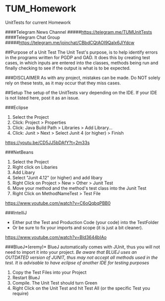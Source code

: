 # TUM_Homework
UnitTests for current Homework

####Telegram News Channel
#####https://telegram.me/TUMUnitTests
####Telegram Chat Group
#####https://telegram.me/joinchat/CBbdCQtAOI9Qalx6JlYdcw

##Purpose of a Unit Test
The Unit Test's purpose, is to help identify errors in the programs written for PGDP and GAD. It does this by creating test cases, in which inputs are entered into the classes, methods being run and finally checking to see if the output is what is to be expected.

###DISCLAIMER
As with any project, mistakes can be made. Do NOT solely rely on these tests, as it may occur that they miss cases. 

##Setup
The setup of the UnitTests vary depending on the IDE. If your IDE is not listed here, post it as an issue. 

###Eclipse
1. Select the Project
2. Click: Project > Properties
3. Click: Java Build Path > Libraries > Add Library...
4. Click: Junit > Next > Select Junit 4 (or higher) > Finish

https://youtu.be/CD5JJ5bDAfY?t=2m33s

###NetBeans
1. Select the Project
2. Right click on Libaries
3. Add Libary
4. Select "Junit 4.12" (or higher) and add libary
5. Right Click on Project > New > Other > Junit Test
6. Move your method and the method's test class into the Junit Test
7. Right Click on MethodNameTest > Test File 

https://www.youtube.com/watch?v=C6oQqbqPBB0

###IntelliJ
- Either put the Test and Production Code (your code) into the TestFolder
- Or be sure to fix your imports and scope (it is just a bit cleaner).

https://www.youtube.com/watch?v=Bld3644bIAo

###BlueJ*(eremy)*
BlueJ automatically comes with JUnit, thus you will not need to import it into your project.
*Be aware that BLUEJ uses an _OUTDATED_ version of JUNIT, thus may not accept all methods used in the test. It is advisable to have eclipse of another IDE for testing purposes*

1. Copy the Test Files into your Project
2. Restart BlueJ
3. Compile. The Unit Test should turn Green
4. Right Click on the Unit Test and hit Test All (or the specific Test you require)
